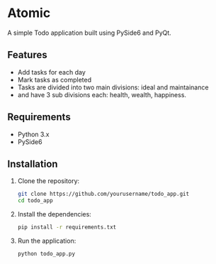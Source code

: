 # Atomic

A simple Todo application built using PySide6 and PyQt.

## Features

- Add tasks for each day 
- Mark tasks as completed
- Tasks are divided into two main divisions: ideal and maintainance
- and have 3 sub divisions each: health, wealth, happiness.

## Requirements

- Python 3.x
- PySide6

## Installation

1. Clone the repository:
    ```bash
    git clone https://github.com/yourusername/todo_app.git
    cd todo_app
    ```

2. Install the dependencies:
    ```bash
    pip install -r requirements.txt
    ```

3. Run the application:
    ```bash
    python todo_app.py
    ```
